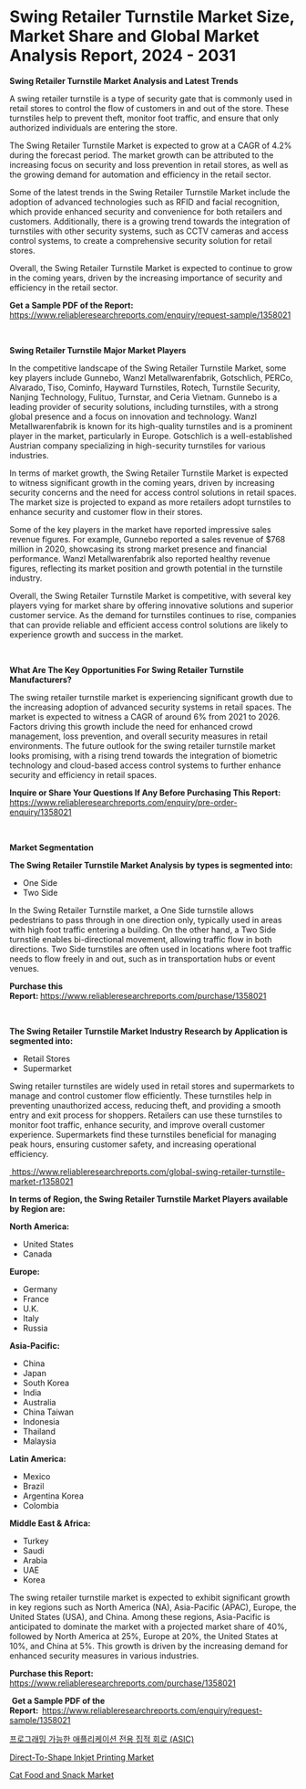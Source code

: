 <p><h1>Swing Retailer Turnstile Market Size, Market Share and Global Market Analysis Report, 2024 - 2031</h1></p><p><strong>Swing Retailer Turnstile Market Analysis and Latest Trends</strong></p>
<p><p>A swing retailer turnstile is a type of security gate that is commonly used in retail stores to control the flow of customers in and out of the store. These turnstiles help to prevent theft, monitor foot traffic, and ensure that only authorized individuals are entering the store.</p><p>The Swing Retailer Turnstile Market is expected to grow at a CAGR of 4.2% during the forecast period. The market growth can be attributed to the increasing focus on security and loss prevention in retail stores, as well as the growing demand for automation and efficiency in the retail sector. </p><p>Some of the latest trends in the Swing Retailer Turnstile Market include the adoption of advanced technologies such as RFID and facial recognition, which provide enhanced security and convenience for both retailers and customers. Additionally, there is a growing trend towards the integration of turnstiles with other security systems, such as CCTV cameras and access control systems, to create a comprehensive security solution for retail stores. </p><p>Overall, the Swing Retailer Turnstile Market is expected to continue to grow in the coming years, driven by the increasing importance of security and efficiency in the retail sector.</p></p>
<p><strong>Get a Sample PDF of the Report:&nbsp;</strong> <a href="https://www.reliableresearchreports.com/enquiry/request-sample/1358021">https://www.reliableresearchreports.com/enquiry/request-sample/1358021</a></p>
<p>&nbsp;</p>
<p><strong>Swing Retailer Turnstile Major Market Players</strong></p>
<p><p>In the competitive landscape of the Swing Retailer Turnstile Market, some key players include Gunnebo, Wanzl Metallwarenfabrik, Gotschlich, PERCo, Alvarado, Tiso, Cominfo, Hayward Turnstiles, Rotech, Turnstile Security, Nanjing Technology, Fulituo, Turnstar, and Ceria Vietnam. Gunnebo is a leading provider of security solutions, including turnstiles, with a strong global presence and a focus on innovation and technology. Wanzl Metallwarenfabrik is known for its high-quality turnstiles and is a prominent player in the market, particularly in Europe. Gotschlich is a well-established Austrian company specializing in high-security turnstiles for various industries.</p><p>In terms of market growth, the Swing Retailer Turnstile Market is expected to witness significant growth in the coming years, driven by increasing security concerns and the need for access control solutions in retail spaces. The market size is projected to expand as more retailers adopt turnstiles to enhance security and customer flow in their stores. </p><p>Some of the key players in the market have reported impressive sales revenue figures. For example, Gunnebo reported a sales revenue of $768 million in 2020, showcasing its strong market presence and financial performance. Wanzl Metallwarenfabrik also reported healthy revenue figures, reflecting its market position and growth potential in the turnstile industry. </p><p>Overall, the Swing Retailer Turnstile Market is competitive, with several key players vying for market share by offering innovative solutions and superior customer service. As the demand for turnstiles continues to rise, companies that can provide reliable and efficient access control solutions are likely to experience growth and success in the market.</p></p>
<p>&nbsp;</p>
<p><strong>What Are The Key Opportunities For Swing Retailer Turnstile Manufacturers?</strong></p>
<p><p>The swing retailer turnstile market is experiencing significant growth due to the increasing adoption of advanced security systems in retail spaces. The market is expected to witness a CAGR of around 6% from 2021 to 2026. Factors driving this growth include the need for enhanced crowd management, loss prevention, and overall security measures in retail environments. The future outlook for the swing retailer turnstile market looks promising, with a rising trend towards the integration of biometric technology and cloud-based access control systems to further enhance security and efficiency in retail spaces.</p></p>
<p><strong>Inquire or Share Your Questions If Any Before Purchasing This Report:</strong> <a href="https://www.reliableresearchreports.com/enquiry/pre-order-enquiry/1358021">https://www.reliableresearchreports.com/enquiry/pre-order-enquiry/1358021</a></p>
<p>&nbsp;</p>
<p><strong>Market Segmentation</strong></p>
<p><strong>The Swing Retailer Turnstile Market Analysis by types is segmented into:</strong></p>
<p><ul><li>One Side</li><li>Two Side</li></ul></p>
<p><p>In the Swing Retailer Turnstile market, a One Side turnstile allows pedestrians to pass through in one direction only, typically used in areas with high foot traffic entering a building. On the other hand, a Two Side turnstile enables bi-directional movement, allowing traffic flow in both directions. Two Side turnstiles are often used in locations where foot traffic needs to flow freely in and out, such as in transportation hubs or event venues.</p></p>
<p><strong>Purchase this Report:&nbsp;</strong><a href="https://www.reliableresearchreports.com/purchase/1358021">https://www.reliableresearchreports.com/purchase/1358021</a></p>
<p>&nbsp;</p>
<p><strong>The Swing Retailer Turnstile Market Industry Research by Application is segmented into:</strong></p>
<p><ul><li>Retail Stores</li><li>Supermarket</li></ul></p>
<p><p>Swing retailer turnstiles are widely used in retail stores and supermarkets to manage and control customer flow efficiently. These turnstiles help in preventing unauthorized access, reducing theft, and providing a smooth entry and exit process for shoppers. Retailers can use these turnstiles to monitor foot traffic, enhance security, and improve overall customer experience. Supermarkets find these turnstiles beneficial for managing peak hours, ensuring customer safety, and increasing operational efficiency.</p></p>
<p><a href="https://www.reliableresearchreports.com/global-swing-retailer-turnstile-market-r1358021">&nbsp;https://www.reliableresearchreports.com/global-swing-retailer-turnstile-market-r1358021</a></p>
<p><strong>In terms of Region, the Swing Retailer Turnstile Market Players available by Region are:</strong></p>
<p>
    <p> <strong> North America: </strong>
        <ul>
            <li>United States</li>
            <li>Canada</li>
        </ul>
        </p> 
    <p> <strong> Europe: </strong>
        <ul>
            <li>Germany</li>
            <li>France</li>
            <li>U.K.</li>
            <li>Italy</li>
            <li>Russia</li>
        </ul>
        </p> 
    <p> <strong> Asia-Pacific: </strong>
        <ul>
            <li>China</li>
            <li>Japan</li>
            <li>South Korea</li>
            <li>India</li>
            <li>Australia</li>
            <li>China Taiwan</li>
            <li>Indonesia</li>
            <li>Thailand</li>
            <li>Malaysia</li>
        </ul>
        </p> 
    <p> <strong> Latin America: </strong>
        <ul>
            <li>Mexico</li>
            <li>Brazil</li>
            <li>Argentina Korea</li>
            <li>Colombia</li>
        </ul>
        </p> 
    <p> <strong> Middle East & Africa: </strong>
        <ul>
            <li>Turkey</li>
            <li>Saudi</li>
            <li>Arabia</li>
            <li>UAE</li>
            <li>Korea</li>
        </ul>
    </p>
    </p>
<p><p>The swing retailer turnstile market is expected to exhibit significant growth in key regions such as North America (NA), Asia-Pacific (APAC), Europe, the United States (USA), and China. Among these regions, Asia-Pacific is anticipated to dominate the market with a projected market share of 40%, followed by North America at 25%, Europe at 20%, the United States at 10%, and China at 5%. This growth is driven by the increasing demand for enhanced security measures in various industries.</p></p>
<p><strong>Purchase this Report: </strong><a href="https://www.reliableresearchreports.com/purchase/1358021">https://www.reliableresearchreports.com/purchase/1358021</a></p>
<p>&nbsp;<strong>Get a Sample PDF of the Report:&nbsp;&nbsp;</strong><a href="https://www.reliableresearchreports.com/enquiry/request-sample/1358021">https://www.reliableresearchreports.com/enquiry/request-sample/1358021</a></p>
<p><strong></strong></p>
<p><p><a href="https://github.com/johneahan44556754/Market-Research-Report-List-1/blob/main/7102008173849.md">프로그래밍 가능한 애플리케이션 전용 집적 회로 (ASIC)</a></p><p><a href="https://www.linkedin.com/pulse/future-trends-global-direct-to-shape-inkjet-printing-market-insights-64mbf">Direct-To-Shape Inkjet Printing Market</a></p><p><a href="https://www.linkedin.com/pulse/cat-food-snack-market-forecast-global-trends-analysis-ulhme">Cat Food and Snack Market</a></p></p>
